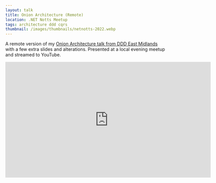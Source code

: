 ```yaml
---
layout: talk
title: Onion Architecture (Remote)
location: .NET Notts Meetup
tags: architecture ddd cqrs
thumbnail: /images/thumbnails/netnotts-2022.webp
---
```


A remote version of my [Onion Architecture talk from DDD East Midlands](/talks/onion-architecture-ddd-cqrs/) with a few extra slides and alterations. Presented at a local evening meetup and streamed to YouTube.

<div class="video">
<div class="video-wrapper">
    <iframe width="640" height="360" src="https://www.youtube.com/embed/piCzFv1fGdQ?start=401" title="YouTube video player" frameborder="0" allow="accelerometer; autoplay; clipboard-write; encrypted-media; gyroscope; picture-in-picture" allowfullscreen></iframe>
</div>
</div>